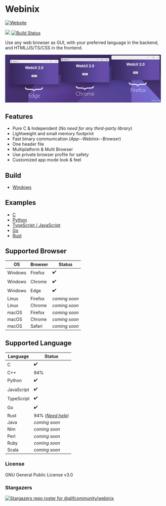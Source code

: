 # Webinix

[![Website](https://img.shields.io/website?label=webinix.me&style=for-the-badge&url=https://google.com)](https://webinix.me/)

<img src="https://img.shields.io/circleci/project/github/badges/shields/master"> [![Build Status](https://img.shields.io/github/issues/alifcommunity/webinix.svg?branch=master)](https://github.com/alifcommunity/webinix/issues)

Use any web browser as GUI, with your preferred language in the backend, and HTML/JS/TS/CSS in the frontend.

![ScreenShot](screenshot.png)

## Features

- Pure C & Independent (*No need for any third-party library*)
- Lightweight and small memory footprint
- Fast binary communication (*App--Webinix--Browser*)
- One header file
- Multiplatform & Multi Browser
- Use private browser profile for safety
- Customized app mode look & feel

## Build

 - [Windows](https://github.com/alifcommunity/webinix/tree/main/build/Windows)

## Examples

 - [C](https://github.com/alifcommunity/webinix/tree/main/examples/C)
 - [Python](https://github.com/alifcommunity/webinix/tree/main/examples/Python)
 - [TypeScript / JavaScript](https://github.com/alifcommunity/webinix/tree/main/examples/TypeScript)
 - [Go](https://github.com/alifcommunity/webinix/tree/main/examples/Go/hello_world)
 - [Rust](https://github.com/alifcommunity/webinix/tree/main/examples/Rust/hello_world)

## Supported Browser

| OS | Browser | Status |
| ------ | ------ | ------ |
| Windows | Firefox | ✔️ |
| Windows | Chrome | ✔️ |
| Windows | Edge | ✔️ |
| Linux | Firefox | *coming soon* |
| Linux | Chrome | *coming soon* |
| macOS | Firefox | *coming soon* |
| macOS | Chrome | *coming soon* |
| macOS | Safari | *coming soon* |

## Supported Language

| Language | Status |
| ------ | ------ |
| C | ✔️ |
| C++ | 94% |
| Python | ✔️ |
| JavaScript | ✔️ |
| TypeScript | ✔️ |
| Go | ✔️ |
| Rust | 94% (*[Need help](https://github.com/alifcommunity/webinix/issues/24)*) |
| Java | *coming soon* |
| Nim | *coming soon* |
| Perl | *coming soon* |
| Ruby | *coming soon* |
| Scala | *coming soon* |

### License

GNU General Public License v3.0

### Stargazers

[![Stargazers repo roster for @alifcommunity/webinix](https://reporoster.com/stars/alifcommunity/webinix)](https://github.com/alifcommunity/webinix/stargazers)
